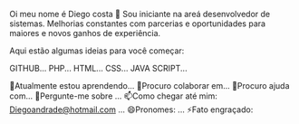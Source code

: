 Oi meu nome é Diego costa 👋
Sou iniciante na areá desenvolvedor de sistemas. Melhorias constantes com parcerias e oportunidades para maiores e novos ganhos de experiência.

Aqui estão algumas ideias para você começar:

GITHUB...
PHP...
HTML...
CSS...
JAVA SCRIPT...


🌱Atualmente estou aprendendo...
👯Procuro colaborar em...
🤔Procuro ajuda com...
💬Pergunte-me sobre ...
📫Como chegar até mim: Diegoandrade@hotmail.com ...
😄Pronomes: ...
⚡Fato engraçado: